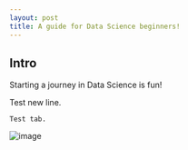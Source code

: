 ```yaml
---
layout: post
title: A guide for Data Science beginners!
---
```


## Intro 

Starting a journey in Data Science is fun!

Test new line.

    Test tab.

![image](https://images.unsplash.com/photo-1523274620588-4c03146581a1?ixlib=rb-1.2.1&ixid=eyJhcHBfaWQiOjEyMDd9&auto=format&fit=crop&w=1050&q=80)